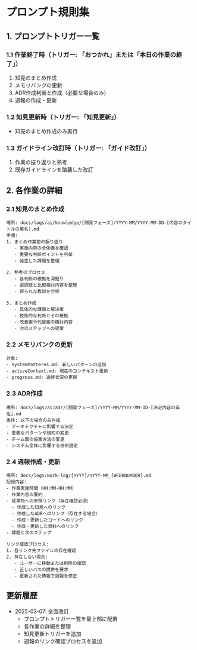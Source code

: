 # プロンプト規則集

## 1. プロンプトトリガー一覧

### 1.1 作業終了時（トリガー: 「おつかれ」または「本日の作業の終了」）
1. 知見のまとめ作成
2. メモリバンクの更新
3. ADR作成判断と作成（必要な場合のみ）
4. 週報の作成・更新

### 1.2 知見更新時（トリガー: 「知見更新」）
- 知見のまとめ作成のみ実行

### 1.3 ガイドライン改訂時（トリガー: 「ガイド改訂」）
1. 作業の振り返りと熟考
2. 既存ガイドラインを踏襲した改訂

## 2. 各作業の詳細

### 2.1 知見のまとめ作成
```
場所: docs/logs/ai/knowledge/[開発フェーズ]/YYYY-MM/YYYY-MM-DD-[内容のタイトルの英名].md
手順:
1. まとめ作業前の振り返り
   - 実施内容の全体像を確認
   - 重要な判断ポイントを列挙
   - 発生した課題を整理

2. 熟考のプロセス
   - 各判断の根拠を深掘り
   - 選択肢と比較検討内容を整理
   - 得られた教訓を分析

3. まとめ作成
   - 具体的な課題と解決策
   - 技術的な判断とその根拠
   - 改善案や代替案の検討内容
   - 次のステップへの提案
```

### 2.2 メモリバンクの更新
```
対象:
- systemPatterns.md: 新しいパターンの追加
- activeContext.md: 現在のコンテキスト更新
- progress.md: 進捗状況の更新
```

### 2.3 ADR作成
```
場所: docs/logs/ai/adr/[開発フェーズ]/YYYY-MM/YYYY-MM-DD-[決定内容の英名].md
条件: 以下の場合のみ作成
- アーキテクチャに影響する決定
- 重要なパターンや規約の変更
- チーム間の協業方法の変更
- システム全体に影響する技術選定
```

### 2.4 週報作成・更新
```
場所: docs/logs/work-log/[YYYY]/YYYY-MM_[WEEKNUMBER].md
記録内容:
- 作業実施時間（HH:MM-HH:MM）
- 作業内容の要約
- 成果物への参照リンク（存在確認必須）
  - 作成した知見へのリンク
  - 作成したADRへのリンク（存在する場合）
  - 作成・更新したコードへのリンク
  - 作成・更新した資料へのリンク
- 課題と次のステップ

リンク確認プロセス:
1. 各リンク先ファイルの存在確認
2. 存在しない場合:
   - ユーザーに移動または削除の確認
   - 正しいパスの提供を要求
   - 更新された情報で週報を修正
```

## 更新履歴

- 2025-03-07: 全面改訂
  - プロンプトトリガー一覧を最上部に配置
  - 各作業の詳細を整理
  - 知見更新トリガーを追加
  - 週報のリンク確認プロセスを追加